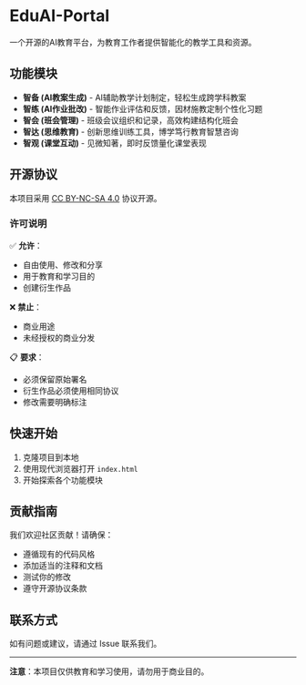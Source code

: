 # EduAI-Portal

一个开源的AI教育平台，为教育工作者提供智能化的教学工具和资源。

## 功能模块

- **智备 (AI教案生成)** - AI辅助教学计划制定，轻松生成跨学科教案
- **智练 (AI作业批改)** - 智能作业评估和反馈，因材施教定制个性化习题
- **智会 (班会管理)** - 班级会议组织和记录，高效构建结构化班会
- **智达 (思维教育)** - 创新思维训练工具，博学笃行教育智慧咨询
- **智观 (课堂互动)** - 见微知著，即时反馈量化课堂表现

## 开源协议

本项目采用 [CC BY-NC-SA 4.0](https://creativecommons.org/licenses/by-nc-sa/4.0/) 协议开源。

### 许可说明

✅ **允许**：
- 自由使用、修改和分享
- 用于教育和学习目的
- 创建衍生作品

❌ **禁止**：
- 商业用途
- 未经授权的商业分发

📋 **要求**：
- 必须保留原始署名
- 衍生作品必须使用相同协议
- 修改需要明确标注

## 快速开始

1. 克隆项目到本地
2. 使用现代浏览器打开 `index.html`
3. 开始探索各个功能模块

## 贡献指南

我们欢迎社区贡献！请确保：
- 遵循现有的代码风格
- 添加适当的注释和文档
- 测试你的修改
- 遵守开源协议条款

## 联系方式

如有问题或建议，请通过 Issue 联系我们。

---

**注意**：本项目仅供教育和学习使用，请勿用于商业目的。
